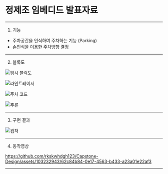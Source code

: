 
# 정제조 임베디드 발표자료
---
1. 기능

- 주차공간을 인식하여 주차하는 기능 (Parking)
- 손인식을 이용한 주차방향 결정

---
2. 블록도

![임시 블럭도](https://github.com/rkskwhdgh123/Capstone-Design/assets/103232943/71d3cb20-68c2-4af6-a1a9-4e9cf99fc227)

![라인트레이서](https://github.com/rkskwhdgh123/Capstone-Design/assets/103232943/6921f482-7db8-4ad3-bf11-cc4e49726edf)



![주차 코드](https://github.com/rkskwhdgh123/Capstone-Design/assets/103232943/1cbbac8e-3f95-4969-b0da-fe5a42f0c4e1)

![추론](https://github.com/rkskwhdgh123/Capstone-Design/assets/103232943/c67a0daf-3f51-4cf2-bf47-02ab41eb9fd0)



---
3. 구현 결과

![캡처](https://github.com/rkskwhdgh123/Capstone-Design/assets/103232943/099415de-2561-4e60-80ff-587a979a86d9)



---
4. 동작영상






https://github.com/rkskwhdgh123/Capstone-Design/assets/103232943/62c84b84-0e17-4563-b433-a23a01e22af3








---
